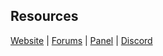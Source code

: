 ## Resources

[Website](https://minehut.com/) | [Forums](https://forums.minehut.com/) | [Panel](https://minehut.com/panel/minecraft/) | [Discord](https://discordapp.com/invite/wDQeKCA)
